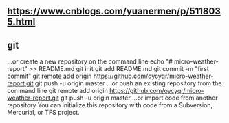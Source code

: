 
## https://www.cnblogs.com/yuanermen/p/5118035.html
## git
…or create a new repository on the command line
echo "# micro-weather-report" >> README.md
git init
git add README.md
git commit -m "first commit"
git remote add origin https://github.com/oycyqr/micro-weather-report.git
git push -u origin master
…or push an existing repository from the command line
git remote add origin https://github.com/oycyqr/micro-weather-report.git
git push -u origin master
…or import code from another repository
You can initialize this repository with code from a Subversion, Mercurial, or TFS project.
